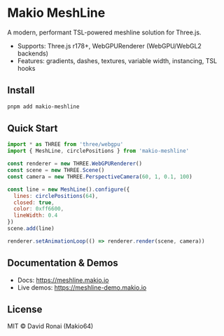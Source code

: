 # Makio MeshLine

A modern, performant TSL-powered meshline solution for Three.js.

- Supports: Three.js r178+, WebGPURenderer (WebGPU/WebGL2 backends)
- Features: gradients, dashes, textures, variable width, instancing, TSL hooks

## Install

```bash
pnpm add makio-meshline
```

## Quick Start

```js
import * as THREE from 'three/webgpu'
import { MeshLine, circlePositions } from 'makio-meshline'

const renderer = new THREE.WebGPURenderer()
const scene = new THREE.Scene()
const camera = new THREE.PerspectiveCamera(60, 1, 0.1, 100)

const line = new MeshLine().configure({
  lines: circlePositions(64),
  closed: true,
  color: 0xff6600,
  lineWidth: 0.4
})
scene.add(line)

renderer.setAnimationLoop(() => renderer.render(scene, camera))
```

## Documentation & Demos

- Docs: https://meshline.makio.io
- Live demos: https://meshline-demo.makio.io

## License

MIT © David Ronai (Makio64)

